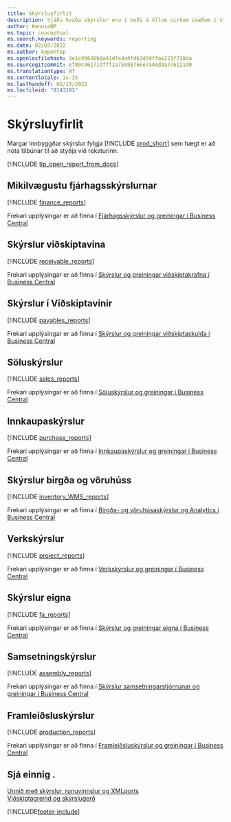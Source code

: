 ```yaml
---
title: Skýrsluyfirlit
description: Sjáðu hvaða skýrslur eru í boði á öllum virkum svæðum í staðlaðri útgáfu Business Central til að halda utan um reksturinn.
author: KennieNP
ms.topic: conceptual
ms.search.keywords: reporting
ms.date: 02/02/2022
ms.author: kepontop
ms.openlocfilehash: 3e1c49636b0a41dfe3a4fd63d7dffae221f738da
ms.sourcegitcommit: ef80c461713fff1a75998766e7a4ed3a7c6121d0
ms.translationtype: HT
ms.contentlocale: is-IS
ms.lasthandoff: 02/15/2022
ms.locfileid: "8143193"
---
```

# <a name="report-overview"></a>Skýrsluyfirlit

Margar innbyggðar skýrslur fylgja [!INCLUDE [prod_short](includes/prod_short.md)] sem hægt er að nota tilbúnar til að styðja við reksturinn.  

[!INCLUDE [tip_open_report_from_docs](includes/tip-open-report-from-docs.md)]

## <a name="key-financial-reports"></a>Mikilvægustu fjárhagsskýrslurnar

[!INCLUDE [finance_reports](includes/finance-reports-include.md)]

Frekari upplýsingar er að finna í [Fjárhagsskýrslur og greiningar í Business Central](finance-reports.md)

## <a name="accounts-receivable-reports"></a>Skýrslur viðskiptavina

[!INCLUDE [receivable_reports](includes/receivable-reports-include.md)]

Frekari upplýsingar er að finna í [Skýrslur og greiningar viðskiptakrafna í Business Central](receivables-reports.md)

## <a name="accounts-payable-reports"></a>Skýrslur í Viðskiptavinir

[!INCLUDE [payables_reports](includes/payables-reports-include.md)]

Frekari upplýsingar er að finna í [Skýrslur og greiningar viðskiptaskulda í Business Central](payables-reports.md)

## <a name="sales-reports"></a>Söluskýrslur

[!INCLUDE [sales_reports](includes/sales-reports-include.md)]

Frekari upplýsingar er að finna í [Söluskýrslur og greiningar í Business Central](sales-reports.md)

## <a name="purchase-reports"></a>Innkaupaskýrslur

[!INCLUDE [purchase_reports](includes/purchase-reports-include.md)]

Frekari upplýsingar er að finna í [Innkaupaskýrslur og greiningar í Business Central](purchase-reports.md)

## <a name="inventory-and-warehouse-reports"></a>Skýrslur birgða og vöruhúss

[!INCLUDE [inventory_WMS_reports](includes/inventory-WMS-reports-include.md)]

Frekari upplýsingar er að finna í [Birgða- og vöruhúsaskýrslur og Analytics í Business Central](inventory-wms-reports.md)

## <a name="project-reports"></a>Verkskýrslur

[!INCLUDE [project_reports](includes/project-reports-include.md)]

Frekari upplýsingar er að finna í [Verkskýrslur og greiningar í Business Central](project-reports.md)

## <a name="fixed-assets-reports"></a>Skýrslur eigna

[!INCLUDE [fa_reports](includes/fa-reports-include.md)]

Frekari upplýsingar er að finna í [Skýrslur og greiningar eigna í Business Central](fa-reports.md)

## <a name="assembly-reports"></a>Samsetningskýrslur

[!INCLUDE [assembly_reports](includes/assembly-reports-include.md)]

Frekari upplýsingar er að finna í [Skýrslur samsetningarstjórnunar og greiningar í Business Central](assembly-reports.md)

## <a name="production-reports"></a>Framleiðsluskýrslur

[!INCLUDE [production_reports](includes/production-reports-include.md)]

Frekari upplýsingar er að finna í [Framleiðsluskýrslur og greiningar í Business Central](production-reports.md)

## <a name="see-also"></a>Sjá einnig .

[Unnið með skýrslur, runuvinnslur og XMLports](ui-work-report.md)  
[Viðskiptagreind og skýrslugerð](reports-bi-reporting.md)  

[!INCLUDE[footer-include](includes/footer-banner.md)]
